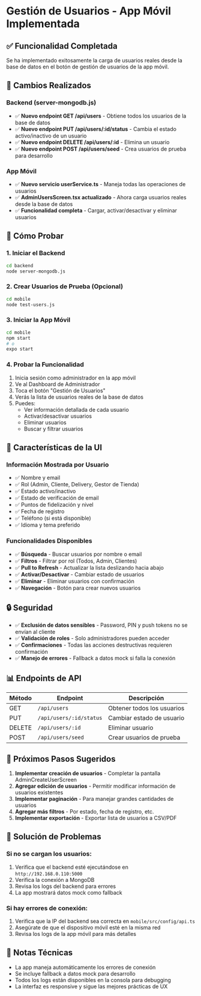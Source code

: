 # Gestión de Usuarios - App Móvil Implementada

## ✅ Funcionalidad Completada

Se ha implementado exitosamente la carga de usuarios reales desde la base de datos en el botón de gestión de usuarios de la app móvil.

## 🔧 Cambios Realizados

### Backend (server-mongodb.js)
- ✅ **Nuevo endpoint GET /api/users** - Obtiene todos los usuarios de la base de datos
- ✅ **Nuevo endpoint PUT /api/users/:id/status** - Cambia el estado activo/inactivo de un usuario
- ✅ **Nuevo endpoint DELETE /api/users/:id** - Elimina un usuario
- ✅ **Nuevo endpoint POST /api/users/seed** - Crea usuarios de prueba para desarrollo

### App Móvil
- ✅ **Nuevo servicio userService.ts** - Maneja todas las operaciones de usuarios
- ✅ **AdminUsersScreen.tsx actualizado** - Ahora carga usuarios reales desde la base de datos
- ✅ **Funcionalidad completa** - Cargar, activar/desactivar y eliminar usuarios

## 🚀 Cómo Probar

### 1. Iniciar el Backend
```bash
cd backend
node server-mongodb.js
```

### 2. Crear Usuarios de Prueba (Opcional)
```bash
cd mobile
node test-users.js
```

### 3. Iniciar la App Móvil
```bash
cd mobile
npm start
# o
expo start
```

### 4. Probar la Funcionalidad
1. Inicia sesión como administrador en la app móvil
2. Ve al Dashboard de Administrador
3. Toca el botón "Gestión de Usuarios"
4. Verás la lista de usuarios reales de la base de datos
5. Puedes:
   - Ver información detallada de cada usuario
   - Activar/desactivar usuarios
   - Eliminar usuarios
   - Buscar y filtrar usuarios

## 📱 Características de la UI

### Información Mostrada por Usuario
- ✅ Nombre y email
- ✅ Rol (Admin, Cliente, Delivery, Gestor de Tienda)
- ✅ Estado activo/inactivo
- ✅ Estado de verificación de email
- ✅ Puntos de fidelización y nivel
- ✅ Fecha de registro
- ✅ Teléfono (si está disponible)
- ✅ Idioma y tema preferido

### Funcionalidades Disponibles
- ✅ **Búsqueda** - Buscar usuarios por nombre o email
- ✅ **Filtros** - Filtrar por rol (Todos, Admin, Clientes)
- ✅ **Pull to Refresh** - Actualizar la lista deslizando hacia abajo
- ✅ **Activar/Desactivar** - Cambiar estado de usuarios
- ✅ **Eliminar** - Eliminar usuarios con confirmación
- ✅ **Navegación** - Botón para crear nuevos usuarios

## 🔒 Seguridad

- ✅ **Exclusión de datos sensibles** - Password, PIN y push tokens no se envían al cliente
- ✅ **Validación de roles** - Solo administradores pueden acceder
- ✅ **Confirmaciones** - Todas las acciones destructivas requieren confirmación
- ✅ **Manejo de errores** - Fallback a datos mock si falla la conexión

## 📊 Endpoints de API

| Método | Endpoint | Descripción |
|--------|----------|-------------|
| GET | `/api/users` | Obtener todos los usuarios |
| PUT | `/api/users/:id/status` | Cambiar estado de usuario |
| DELETE | `/api/users/:id` | Eliminar usuario |
| POST | `/api/users/seed` | Crear usuarios de prueba |

## 🎯 Próximos Pasos Sugeridos

1. **Implementar creación de usuarios** - Completar la pantalla AdminCreateUserScreen
2. **Agregar edición de usuarios** - Permitir modificar información de usuarios existentes
3. **Implementar paginación** - Para manejar grandes cantidades de usuarios
4. **Agregar más filtros** - Por estado, fecha de registro, etc.
5. **Implementar exportación** - Exportar lista de usuarios a CSV/PDF

## 🐛 Solución de Problemas

### Si no se cargan los usuarios:
1. Verifica que el backend esté ejecutándose en `http://192.168.0.110:5000`
2. Verifica la conexión a MongoDB
3. Revisa los logs del backend para errores
4. La app mostrará datos mock como fallback

### Si hay errores de conexión:
1. Verifica que la IP del backend sea correcta en `mobile/src/config/api.ts`
2. Asegúrate de que el dispositivo móvil esté en la misma red
3. Revisa los logs de la app móvil para más detalles

## 📝 Notas Técnicas

- La app maneja automáticamente los errores de conexión
- Se incluye fallback a datos mock para desarrollo
- Todos los logs están disponibles en la consola para debugging
- La interfaz es responsive y sigue las mejores prácticas de UX
